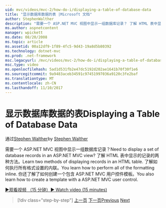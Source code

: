```yaml
---
uid: mvc/videos/mvc-2/how-do-i/displaying-a-table-of-database-data
title: "显示数据库数据的表 |Microsoft 文档"
author: StephenWalther
description: "需要一个 ASP.NET MVC 视图中显示一组数据库记录？ 了解 HTML 表中显示的记录的两种方法。 了解如何执行所有 t..."
ms.author: aspnetcontent
manager: wpickett
ms.date: 08/20/2008
ms.topic: article
ms.assetid: 00a12df9-1f89-4fc5-9d43-19a8d5b80392
ms.technology: dotnet-mvc
ms.prod: .net-framework
msc.legacyurl: /mvc/videos/mvc-2/how-do-i/displaying-a-table-of-database-data
msc.type: video
ms.openlocfilehash: 5ad1d531fb2e47dc5192d202ae1641b70f30f1e6
ms.sourcegitcommit: 9a9483aceb34591c97451997036a9120c3fe2baf
ms.translationtype: MT
ms.contentlocale: zh-CN
ms.lasthandoff: 11/10/2017
---
```

<a name="displaying-a-table-of-database-data"></a><span data-ttu-id="b3bfb-105">显示数据库数据的表</span><span class="sxs-lookup"><span data-stu-id="b3bfb-105">Displaying a Table of Database Data</span></span>
====================
<span data-ttu-id="b3bfb-106">通过[Stephen Walther](https://github.com/StephenWalther)</span><span class="sxs-lookup"><span data-stu-id="b3bfb-106">by [Stephen Walther](https://github.com/StephenWalther)</span></span>

<span data-ttu-id="b3bfb-107">需要一个 ASP.NET MVC 视图中显示一组数据库记录？</span><span class="sxs-lookup"><span data-stu-id="b3bfb-107">Need to display a set of database records in an ASP.NET MVC view?</span></span> <span data-ttu-id="b3bfb-108">了解 HTML 表中显示的记录的两种方法。</span><span class="sxs-lookup"><span data-stu-id="b3bfb-108">Learn two methods of displaying records in an HTML table.</span></span> <span data-ttu-id="b3bfb-109">了解如何执行所有格式设置的内联。</span><span class="sxs-lookup"><span data-stu-id="b3bfb-109">You learn how to perform all of the formatting inline.</span></span> <span data-ttu-id="b3bfb-110">你还了解了如何创建一个包含 ASP.NET MVC 用户控件模板。</span><span class="sxs-lookup"><span data-stu-id="b3bfb-110">You also learn how to create a template with a ASP.NET MVC user control.</span></span>

[<span data-ttu-id="b3bfb-111">&#9654;观看视频 （15 分钟）</span><span class="sxs-lookup"><span data-stu-id="b3bfb-111">&#9654; Watch video (15 minutes)</span></span>](https://channel9.msdn.com/Blogs/ASP-NET-Site-Videos/displaying-a-table-of-database-data)

>[!div class="step-by-step"]
<span data-ttu-id="b3bfb-112">[上一页](creating-model-classes-with-linq-to-sql.md)
[下一页](what-is-aspnet-mvc-80-minute-technical-video-for-developers-building-nerddinner.md)</span><span class="sxs-lookup"><span data-stu-id="b3bfb-112">[Previous](creating-model-classes-with-linq-to-sql.md)
[Next](what-is-aspnet-mvc-80-minute-technical-video-for-developers-building-nerddinner.md)</span></span>
